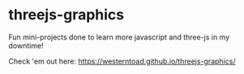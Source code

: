 # threejs-graphics
Fun mini-projects done to learn more javascript and three-js in my downtime!

Check 'em out here: https://westerntoad.github.io/threejs-graphics/
